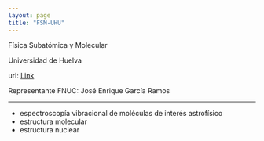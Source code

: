 ```yaml
---
layout: page
title: "FSM-UHU"
---
```


Física Subatómica y Molecular

Universidad de Huelva

url: [Link](https://produccioncientifica.uhu.es/grupos/13733/detalle)

Representante FNUC: José Enrique García Ramos

---

- espectroscopía vibracional de moléculas de interés astrofísico
- estructura molecular
- estructura nuclear
